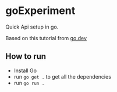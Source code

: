 # goExperiment
Quick Api setup in go. 

Based on this tutorial from [go.dev](https://go.dev/doc/tutorial/web-service-gin)

## How to run 
- Install Go
- run ``go get .`` to get all the dependencies
- run ``go run .``
